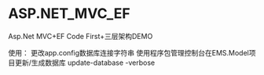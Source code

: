 # ASP.NET_MVC_EF
Asp.Net MVC+EF Code First+三层架构DEMO

使用：
更改app.config数据库连接字符串
使用程序包管理控制台在EMS.Model项目更新/生成数据库
update-database -verbose
